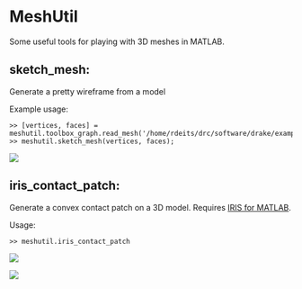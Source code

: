 MeshUtil
========

Some useful tools for playing with 3D meshes in MATLAB.

sketch_mesh:
------------
Generate a pretty wireframe from a model

Example usage:

	>> [vertices, faces] = meshutil.toolbox_graph.read_mesh('/home/rdeits/drc/software/drake/examples/Glider/meshes/GliderFuselage.obj');
	>> meshutil.sketch_mesh(vertices, faces);

![](https://rdeits.github.io/meshutil/img/glider_sketch.png)

iris_contact_patch:
-------------------
Generate a convex contact patch on a 3D model. Requires [IRIS for MATLAB](https://github.com/rdeits/iris-distro).

Usage:

	>> meshutil.iris_contact_patch


![](https://rdeits.github.io/meshutil/img/bunny_patch_1.png)

![](https://rdeits.github.io/meshutil/img/bunny_patch_2.png)